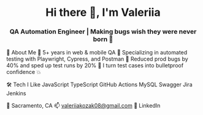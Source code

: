 <h1 align="center">Hi there 👋, I'm Valeriia</h1> <h3 align="center">QA Automation Engineer | Making bugs wish they were never born 🐞</h3>
🚀 About Me
🔹 5+ years in web & mobile QA
🔹 Specializing in automated testing with Playwright, Cypress, and Postman
🔹 Reduced prod bugs by 40% and sped up test runs by 20%
🔹 I turn test cases into bulletproof confidence 💥

🛠 Tech I Like
JavaScript TypeScript GitHub Actions MySQL Swagger Jira Jenkins

📍 Sacramento, CA
📫 valeriiakozak08@gmail.com
🔗 LinkedIn


